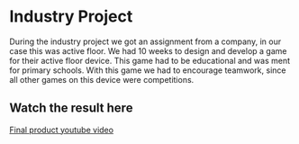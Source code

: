 # Industry Project
During the industry project we got an assignment from a company, in our case this was active floor. We had 10 weeks to design and develop a game for their active floor device. This game had to be educational and was ment for primary schools. With this game we had to encourage teamwork, since all other games on this device were competitions.

## Watch the result here
[Final product youtube video](https://www.youtube.com/watch?v=RbvYzPDa_8k)
